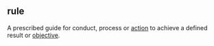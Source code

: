 ## rule

<p class="c8"><span>A prescribed guide for conduct, process or </span><span class="c2"><a class="c3" href="#h.l54nzmooy631">action</a></span><span>&nbsp;to achieve a defined result or </span><span class="c2"><a class="c3" href="#h.k0v6ir8wmcav">objective</a></span><span class="c0">.</span></p>


